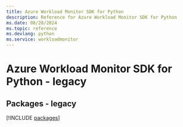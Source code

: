 ```yaml
---
title: Azure Workload Monitor SDK for Python
description: Reference for Azure Workload Monitor SDK for Python
ms.date: 08/28/2024
ms.topic: reference
ms.devlang: python
ms.service: workloadmonitor
---
```

# Azure Workload Monitor SDK for Python - legacy
## Packages - legacy
[!INCLUDE [packages](workload-monitor-index.md)]
